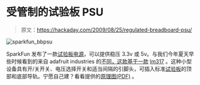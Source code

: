 # 受管制的试验板 PSU

> 原文：<https://hackaday.com/2009/08/25/regulated-breadboard-psu/>

![sparkfun_bbpsu](img/7c2fb41e827b7ce10300cf081ada3441.png "sparkfun_bbpsu")

SparkFun 发布了一款[试验板电源](http://www.sparkfun.com/commerce/product_info.php?products_id=9319)，可以提供稳压 3.3v 或 5v。与我们今年夏天早些时候看到的来自 adafruit industries 的[不同，这款基于一款](http://hackaday.com/2009/07/16/adjustable-breadboard-supply/) [lm317](http://hackaday.com/2008/09/22/parts-lm317-adjustable-voltage-regulator/) 。这种小型设备具有开/关开关、电压选择开关和适当间隔的引脚头，可插入标准[试验板](http://www.sparkfun.com/commerce/product_info.php?products_id=112)的顶部和底部导轨。宁愿自己建？看看提供的[原理图(PDF)](http://www.sparkfun.com/datasheets/Prototyping/General/Breadboard%20Power%20Supply%20-%20SMD%20v11.pdf) 。